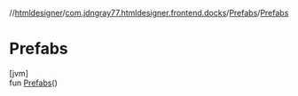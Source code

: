 //[htmldesigner](../../../index.md)/[com.jdngray77.htmldesigner.frontend.docks](../index.md)/[Prefabs](index.md)/[Prefabs](-prefabs.md)

# Prefabs

[jvm]\
fun [Prefabs](-prefabs.md)()
